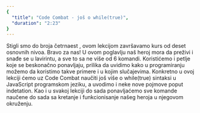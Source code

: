 ```yaml
---
{
  "title": "Code Combat - još o while(true)",
  "duration": "2:23"
}
---
```


Stigli smo do broja četrnaest , ovom lekcijom završavamo kurs od deset osnovnih nivoa. Bravo za nas! U ovom poglavlju naš heroj mora da preživi i snađe se u lavirintu, a sve to sa ne više od 6 komandi. Koristićemo i petlje koje se beskonačno ponavljaju, prilika da uvidimo kako u programiranju možemo da koristimo takve primere i u kojim slučajevima. Konkretno u ovoj lekciji ćemo uz Code Combat naučiti još više o while(true) sintaksi u JavaScript programskom jeziku, a uvodimo i neke nove pojmove poput indetation. Kao i u svakoj lekciji do sada ponavljaćemo sve komande naučene do sada sa kretanje i funkcionisanje našeg heroja u njegovom okruženju. 
